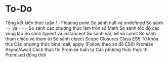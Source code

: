 # To-Do
Tổng kết kiến thức tuần 1 :
Floating point
So sánh null và undefined
So sánh == và ===
So sánh các phương thức làm tròn số Math
So sánh tốc độ các vòng lặp
So sánh typeof và instanceof
So sánh var, let và const
So sánh tham chiếu và tham trị
So sánh object
Scope
Closures
Class ES5
Từ khóa this
Các phương thức bind, call, apply
(Follow theo sơ đồ ES6)
Promise
Async/Await
Cách thực thi Promise tuần tự
Các phương thức thực thi Promised đồng thời
